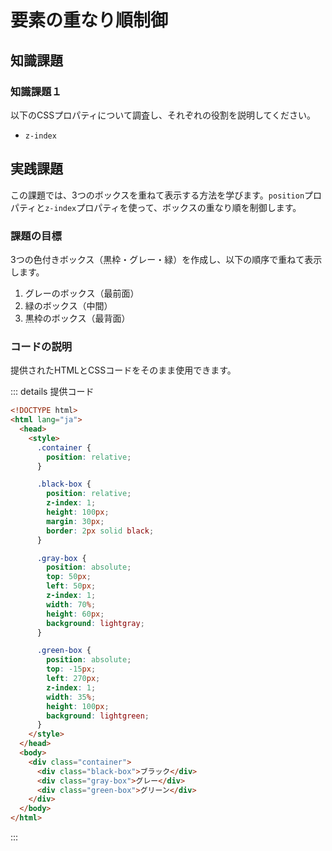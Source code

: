 # 要素の重なり順制御

## 知識課題

### 知識課題１

以下のCSSプロパティについて調査し、それぞれの役割を説明してください。

- `z-index`

## 実践課題

この課題では、3つのボックスを重ねて表示する方法を学びます。`position`プロパティと`z-index`プロパティを使って、ボックスの重なり順を制御します。

### 課題の目標

3つの色付きボックス（黒枠・グレー・緑）を作成し、以下の順序で重ねて表示します。

1. グレーのボックス（最前面）
2. 緑のボックス（中間）
3. 黒枠のボックス（最背面）

### コードの説明

提供されたHTMLとCSSコードをそのまま使用できます。

::: details 提供コード

``` html
<!DOCTYPE html>
<html lang="ja">
  <head>
    <style>
      .container {
        position: relative;
      }

      .black-box {
        position: relative;
        z-index: 1;
        height: 100px;
        margin: 30px;
        border: 2px solid black;
      }

      .gray-box {
        position: absolute;
        top: 50px;
        left: 50px;
        z-index: 1;
        width: 70%;
        height: 60px;
        background: lightgray;
      }

      .green-box {
        position: absolute;
        top: -15px;
        left: 270px;
        z-index: 1;
        width: 35%;
        height: 100px;
        background: lightgreen;
      }
    </style>
  </head>
  <body>
    <div class="container">
      <div class="black-box">ブラック</div>
      <div class="gray-box">グレー</div>
      <div class="green-box">グリーン</div>
    </div>
  </body>
</html>
```

:::
